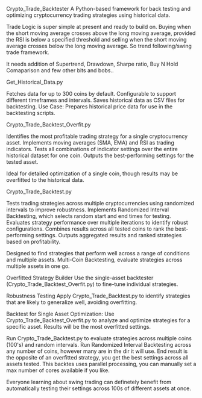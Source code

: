 Crypto_Trade_Backtester
A Python-based framework for back testing and optimizing cryptocurrency trading strategies using historical data.

Trade Logic is super simple at present and ready to build on.
Buying when the short moving average crosses above the long moving average, provided the RSI is below a specified threshold and selling when the short moving average crosses below the long moving average.
So trend following/swing trade framework. 

It needs addition of Supertrend, Drawdown, Sharpe ratio, Buy N Hold Comaparison and few other bits and bobs..


Get_Historical_Data.py
 
Fetches data for up to 300 coins by default.
Configurable to support different timeframes and intervals.
Saves historical data as CSV files for backtesting.
Use Case:
Prepares historical price data for use in the backtesting scripts.

Crypto_Trade_Backtest_Overfit.py

Identifies the most profitable trading strategy for a single cryptocurrency asset.
Implements moving averages (SMA, EMA) and RSI as trading indicators.
Tests all combinations of indicator settings over the entire historical dataset for one coin.
Outputs the best-performing settings for the tested asset.

Ideal for detailed optimization of a single coin, though results may be overfitted to the historical data.

Crypto_Trade_Backtest.py

Tests trading strategies across multiple cryptocurrencies using randomized intervals to improve robustness.
Implements Randomized Interval Backtesting, which selects random start and end times for testing.
Evaluates strategy performance over multiple iterations to identify robust configurations.
Combines results across all tested coins to rank the best-performing settings.
Outputs aggregated results and ranked strategies based on profitability.

Designed to find strategies that perform well across a range of conditions and multiple assets.
Multi-Coin Backtesting, evaluate strategies across multiple assets in one go.

Overfitted Strategy Builder
Use the single-asset backtester (Crypto_Trade_Backtest_Overfit.py) to fine-tune individual strategies.

Robustness Testing
Apply Crypto_Trade_Backtest.py to identify strategies that are likely to generalize well, avoiding overfitting.

Backtest for Single Asset Optimization:
Use Crypto_Trade_Backtest_Overfit.py to analyze and optimize strategies for a specific asset. Results will be the most overfitted settings.

Run Crypto_Trade_Backtest.py to evaluate strategies across multiple coins (100's) and random intervals.
Run Randomized Interval Backtesting across any number of coins, however many are in the dir it will use. 
End result is the opposite of an overfitted strategy, you get the best settings across all assets tested.
This backtes uses parallel processing, you can manually set a max number of cores available if you like.

Everyone learning about swing trading can definetely benefit from automatically testing their settings across 100s of different assets at once.







